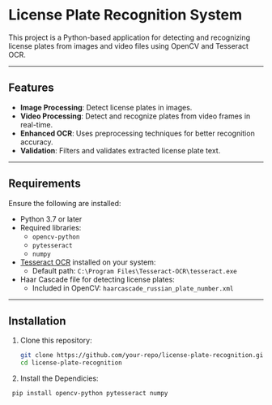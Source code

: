 # License Plate Recognition System

This project is a Python-based application for detecting and recognizing license plates from images and video files using OpenCV and Tesseract OCR.

---

## Features
- **Image Processing**: Detect license plates in images.
- **Video Processing**: Detect and recognize plates from video frames in real-time.
- **Enhanced OCR**: Uses preprocessing techniques for better recognition accuracy.
- **Validation**: Filters and validates extracted license plate text.

---

## Requirements
Ensure the following are installed:

- Python 3.7 or later
- Required libraries:
  - `opencv-python`
  - `pytesseract`
  - `numpy`
- [Tesseract OCR](https://github.com/tesseract-ocr/tesseract) installed on your system:
  - Default path: `C:\Program Files\Tesseract-OCR\tesseract.exe`
- Haar Cascade file for detecting license plates:
  - Included in OpenCV: `haarcascade_russian_plate_number.xml`

---

## Installation

1. Clone this repository:
   ```bash
   git clone https://github.com/your-repo/license-plate-recognition.git
   cd license-plate-recognition
2. Install the Dependicies:
  ```bash
   pip install opencv-python pytesseract numpy


